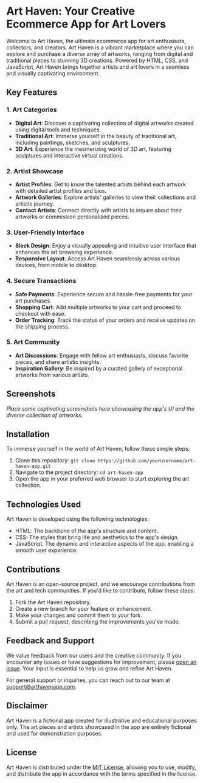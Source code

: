 # Art Haven: Your Creative Ecommerce App for Art Lovers

Welcome to Art Haven, the ultimate ecommerce app for art enthusiasts, collectors, and creators. Art Haven is a vibrant marketplace where you can explore and purchase a diverse array of artworks, ranging from digital and traditional pieces to stunning 3D creations. Powered by HTML, CSS, and JavaScript, Art Haven brings together artists and art lovers in a seamless and visually captivating environment.

## Key Features

### 1. Art Categories

- **Digital Art**: Discover a captivating collection of digital artworks created using digital tools and techniques.
- **Traditional Art**: Immerse yourself in the beauty of traditional art, including paintings, sketches, and sculptures.
- **3D Art**: Experience the mesmerizing world of 3D art, featuring sculptures and interactive virtual creations.

### 2. Artist Showcase

- **Artist Profiles**: Get to know the talented artists behind each artwork with detailed artist profiles and bios.
- **Artwork Galleries**: Explore artists' galleries to view their collections and artistic journey.
- **Contact Artists**: Connect directly with artists to inquire about their artworks or commission personalized pieces.

### 3. User-Friendly Interface

- **Sleek Design**: Enjoy a visually appealing and intuitive user interface that enhances the art browsing experience.
- **Responsive Layout**: Access Art Haven seamlessly across various devices, from mobile to desktop.

### 4. Secure Transactions

- **Safe Payments**: Experience secure and hassle-free payments for your art purchases.
- **Shopping Cart**: Add multiple artworks to your cart and proceed to checkout with ease.
- **Order Tracking**: Track the status of your orders and receive updates on the shipping process.

### 5. Art Community

- **Art Discussions**: Engage with fellow art enthusiasts, discuss favorite pieces, and share artistic insights.
- **Inspiration Gallery**: Be inspired by a curated gallery of exceptional artworks from various artists.

## Screenshots

_Place some captivating screenshots here showcasing the app's UI and the diverse collection of artworks._

## Installation

To immerse yourself in the world of Art Haven, follow these simple steps:

1. Clone this repository: `git clone https://github.com/yourusername/art-haven-app.git`
2. Navigate to the project directory: `cd art-haven-app`
3. Open the app in your preferred web browser to start exploring the art collection.

## Technologies Used

Art Haven is developed using the following technologies:

- HTML: The backbone of the app's structure and content.
- CSS: The styles that bring life and aesthetics to the app's design.
- JavaScript: The dynamic and interactive aspects of the app, enabling a smooth user experience.

## Contributions

Art Haven is an open-source project, and we encourage contributions from the art and tech communities. If you'd like to contribute, follow these steps:

1. Fork the Art Haven repository.
2. Create a new branch for your feature or enhancement.
3. Make your changes and commit them to your fork.
4. Submit a pull request, describing the improvements you've made.

## Feedback and Support

We value feedback from our users and the creative community. If you encounter any issues or have suggestions for improvement, please [open an issue](https://github.com/Jetpack019/art-haven-app/issues). Your input is essential to help us grow and refine Art Haven.

For general support or inquiries, you can reach out to our team at support@arthavenapp.com.

## Disclaimer

Art Haven is a fictional app created for illustrative and educational purposes only. The art pieces and artists showcased in the app are entirely fictional and used for demonstration purposes.

## License

Art Haven is distributed under the [MIT License](LICENSE), allowing you to use, modify, and distribute the app in accordance with the terms specified in the license.
